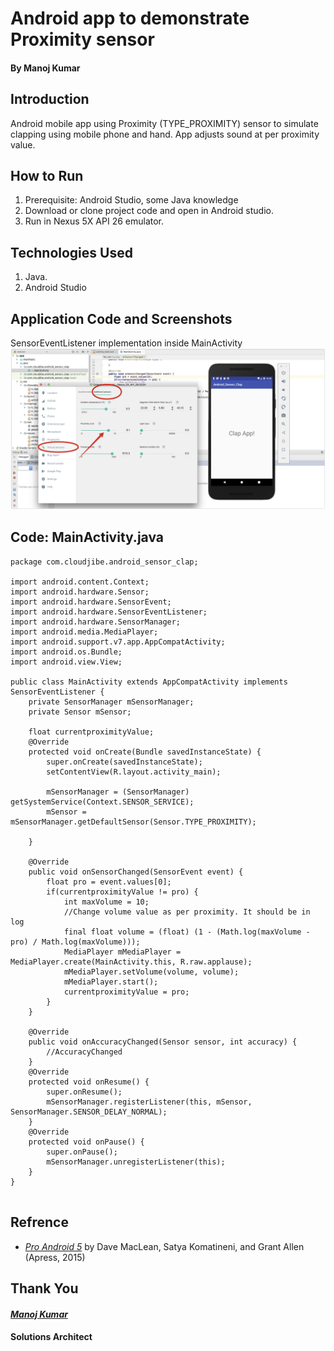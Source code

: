 # Android app to demonstrate Proximity sensor
####                                                                                                     By Manoj Kumar
## Introduction 
Android mobile app using Proximity (TYPE_PROXIMITY) sensor to simulate clapping using mobile phone and hand. App adjusts sound at per proximity value.

## How to Run
1.	Prerequisite: Android Studio, some Java knowledge
2.	Download or clone project code and open in Android studio.
3.	Run in Nexus 5X API 26 emulator.


## Technologies Used
1.	Java.
2.	Android Studio


## Application Code and Screenshots 
SensorEventListener implementation inside MainActivity
<img src="images/Extended controls - Nexus_5X.png">

## Code: MainActivity.java
```
package com.cloudjibe.android_sensor_clap;

import android.content.Context;
import android.hardware.Sensor;
import android.hardware.SensorEvent;
import android.hardware.SensorEventListener;
import android.hardware.SensorManager;
import android.media.MediaPlayer;
import android.support.v7.app.AppCompatActivity;
import android.os.Bundle;
import android.view.View;

public class MainActivity extends AppCompatActivity implements SensorEventListener {
    private SensorManager mSensorManager;
    private Sensor mSensor;

    float currentproximityValue;
    @Override
    protected void onCreate(Bundle savedInstanceState) {
        super.onCreate(savedInstanceState);
        setContentView(R.layout.activity_main);

        mSensorManager = (SensorManager) getSystemService(Context.SENSOR_SERVICE);
        mSensor = mSensorManager.getDefaultSensor(Sensor.TYPE_PROXIMITY);

    }

    @Override
    public void onSensorChanged(SensorEvent event) {
        float pro = event.values[0];
        if(currentproximityValue != pro) {
            int maxVolume = 10;
            //Change volume value as per proximity. It should be in log
            final float volume = (float) (1 - (Math.log(maxVolume - pro) / Math.log(maxVolume)));
            MediaPlayer mMediaPlayer = MediaPlayer.create(MainActivity.this, R.raw.applause);
            mMediaPlayer.setVolume(volume, volume);
            mMediaPlayer.start();
            currentproximityValue = pro;
        }
    }

    @Override
    public void onAccuracyChanged(Sensor sensor, int accuracy) {
        //AccuracyChanged
    }
    @Override
    protected void onResume() {
        super.onResume();
        mSensorManager.registerListener(this, mSensor, SensorManager.SENSOR_DELAY_NORMAL);
    }
    @Override
    protected void onPause() {
        super.onPause();
        mSensorManager.unregisterListener(this);
    }
}


```
## Refrence
- [*Pro Android 5*](https://github.com/Apress/pro-android-5) by Dave MacLean, Satya Komatineni, and Grant Allen (Apress, 2015)

## Thank You
#### [*Manoj Kumar*](https://www.linkedin.com/in/manojkumar19/)
#### Solutions Architect
